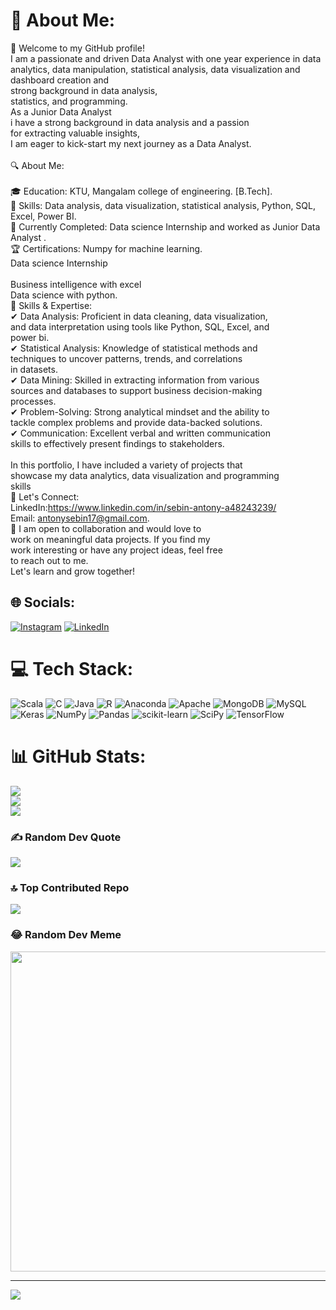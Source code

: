 # 💫 About Me:
👋 Welcome to my GitHub profile!<br> I am a passionate and driven Data Analyst  with one year experience in data analytics,
data manipulation, statistical analysis, data visualization and dashboard creation and <br>strong background in data analysis, <br>statistics, and programming.<br>As a Junior Data Analyst <br>i have a strong background in data analysis and a passion <br>for extracting valuable insights, <br>I am eager to kick-start my next journey as a Data Analyst.<br><br>🔍 About Me:<br><br>🎓 Education: KTU, Mangalam college of engineering. [B.Tech].<br>💼 Skills: Data analysis, data visualization, statistical analysis, Python, SQL, Excel, Power BI.<br>🌱 Currently Completed: Data science Internship and worked as Junior Data Analyst
.<br>🏆 Certifications: Numpy for machine learning.<br>       Data science Internship  <br> <br>Business intelligence with excel <br>  Data science with python.<br>🔬 Skills & Expertise:<br>✔ Data Analysis: Proficient in data cleaning, data visualization,<br> and data interpretation using tools like Python, SQL, Excel, and <br>power bi.<br>✔ Statistical Analysis: Knowledge of statistical methods and <br>techniques to uncover patterns, trends, and correlations<br> in datasets.<br>✔ Data Mining: Skilled in extracting information from various<br> sources and databases to support business decision-making<br> processes.<br>✔ Problem-Solving: Strong analytical mindset and the ability to<br> tackle complex problems and provide data-backed solutions.<br>✔ Communication: Excellent verbal and written communication<br> skills to effectively present findings to stakeholders.<br><br>In this portfolio, I have included a variety of projects that<br> showcase my data analytics, data visualization and programming<br>skills<br>📧 Let's Connect:<br>LinkedIn:https://www.linkedin.com/in/sebin-antony-a48243239/<br>Email: antonysebin17@gmail.com.<br>🤝 I am open to collaboration and would love to <br>work on meaningful data projects. If you find my <br>work interesting or have any project ideas, feel free <br>to reach out to me. <br>Let's learn and grow together!


## 🌐 Socials:
[![Instagram](https://img.shields.io/badge/Instagram-%23E4405F.svg?logo=Instagram&logoColor=white)](https://instagram.com/mr__sebs) [![LinkedIn](https://img.shields.io/badge/LinkedIn-%230077B5.svg?logo=linkedin&logoColor=white)](https://linkedin.com/in/https://www.linkedin.com/in/antony-sebin/) 

# 💻 Tech Stack:
![Scala](https://img.shields.io/badge/scala-%23DC322F.svg?style=for-the-badge&logo=scala&logoColor=white) ![C](https://img.shields.io/badge/c-%2300599C.svg?style=for-the-badge&logo=c&logoColor=white) ![Java](https://img.shields.io/badge/java-%23ED8B00.svg?style=for-the-badge&logo=java&logoColor=white) ![R](https://img.shields.io/badge/r-%23276DC3.svg?style=for-the-badge&logo=r&logoColor=white) ![Anaconda](https://img.shields.io/badge/Anaconda-%2344A833.svg?style=for-the-badge&logo=anaconda&logoColor=white) ![Apache](https://img.shields.io/badge/apache-%23D42029.svg?style=for-the-badge&logo=apache&logoColor=white) ![MongoDB](https://img.shields.io/badge/MongoDB-%234ea94b.svg?style=for-the-badge&logo=mongodb&logoColor=white) ![MySQL](https://img.shields.io/badge/mysql-%2300f.svg?style=for-the-badge&logo=mysql&logoColor=white) ![Keras](https://img.shields.io/badge/Keras-%23D00000.svg?style=for-the-badge&logo=Keras&logoColor=white) ![NumPy](https://img.shields.io/badge/numpy-%23013243.svg?style=for-the-badge&logo=numpy&logoColor=white) ![Pandas](https://img.shields.io/badge/pandas-%23150458.svg?style=for-the-badge&logo=pandas&logoColor=white) ![scikit-learn](https://img.shields.io/badge/scikit--learn-%23F7931E.svg?style=for-the-badge&logo=scikit-learn&logoColor=white) ![SciPy](https://img.shields.io/badge/SciPy-%230C55A5.svg?style=for-the-badge&logo=scipy&logoColor=%white) ![TensorFlow](https://img.shields.io/badge/TensorFlow-%23FF6F00.svg?style=for-the-badge&logo=TensorFlow&logoColor=white)
# 📊 GitHub Stats:
![](https://github-readme-stats.vercel.app/api?username=antonysebin&theme=tokyonight&hide_border=false&include_all_commits=false&count_private=false)<br/>
![](https://github-readme-streak-stats.herokuapp.com/?user=antonysebin&theme=tokyonight&hide_border=false)<br/>
![](https://github-readme-stats.vercel.app/api/top-langs/?username=antonysebin&theme=tokyonight&hide_border=false&include_all_commits=false&count_private=false&layout=compact)

### ✍️ Random Dev Quote
![](https://quotes-github-readme.vercel.app/api?type=horizontal&theme=radical)

### 🔝 Top Contributed Repo
![](https://github-contributor-stats.vercel.app/api?username=antonysebin&limit=5&theme=dark&combine_all_yearly_contributions=true)

### 😂 Random Dev Meme
<img src="https://rm.up.railway.app/" width="512px"/>

---
[![](https://visitcount.itsvg.in/api?id=antonysebin&icon=0&color=0)](https://visitcount.itsvg.in)

<!-- Proudly created with GPRM ( https://gprm.itsvg.in ) -->
